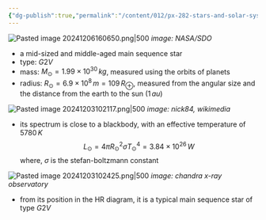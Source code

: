 ```yaml
---
{"dg-publish":true,"permalink":"/content/012/px-282-stars-and-solar-system/term-2-solar-system/g-the-sun/px-282-g1-fundamental-properties/","noteIcon":"1","created":"2025-08-27T13:14:32.554+01:00","updated":"2024-12-06T17:16:41.000+00:00"}
---
```


![Pasted image 20241206160650.png|500](/img/user/pics/Pasted%20image%2020241206160650.png)
*image: NASA/SDO*

- a mid-sized and middle-aged main sequence star
- type: $G2V$
- mass: $M_{\odot} = 1.99\times10^{30}\,kg$, measured using the orbits of planets
- radius: $R_{\odot} = 6.9\times10^{8}\,m = 109\,R_{\oplus}$, measured from the angular size and the distance from the earth to the sun $(1\,au)$

![Pasted image 20241203102117.png|500](/img/user/pics/Pasted%20image%2020241203102117.png)
*image: nick84, wikimedia*

- its spectrum is close to a blackbody, with an effective temperature of $5780\,K$
$$L_{\odot} = 4\pi R_{\odot}^{2} \sigma T_{\odot} ^{4}  = 3.84\times10^{26}\,W$$
	where, $\sigma$ is the stefan-boltzmann constant

![Pasted image 20241203102425.png|500](/img/user/pics/Pasted%20image%2020241203102425.png)
*image: chandra x-ray observatory*

- from its position in the HR diagram, it is a typical main sequence star of type $G2V$
